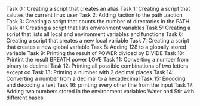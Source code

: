 Task 0 : Creating a script that creates an alias
Task 1: Creating a script that salutes the current linux user
Task 2: Adding /action to the path ./action
Task 3: Creating a script that counts the number of directories in the PATH
Task 4: Creating a script that lists environment variables
Task 5: Creating a script that lists all local and environment variables and functions
Task 6: Creating a script that creates a new local variable
Task 7: Creating a script that creates a new global variable
Task 8: Adding 128 to a globally stored variable
Task 9: Printing the result of POWER divided by DIVIDE
Task 10: Printint the result BREATH power LOVE
Task 11: Converting a number from binary to decimal
Task 12: Printing all possible combinations of two letters except oo
Task 13: Printing a number with 2 decimal places
Task 14: Converting a number from a decimal to a hexadecimal
Task 15: Encoding and decoding a text
Task 16: printing every other line from the input
Task 17: Adding two numbers stored in the environment variables Water and Stir with different bases
